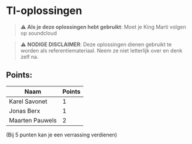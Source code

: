 # TI-oplossingen
> :warning: **Als je deze oplossingen hebt gebruikt**: Moet je King Marti volgen op soundcloud


> :warning: **NODIGE DISCLAIMER**: Deze oplossingen dienen gebruikt te worden als referentiemateriaal. Neem ze niet letterlijk over en denk zelf na. 



## Points:
| Naam          | Points        |
| ------------- | ------------- |
| Karel Savonet | 1             |
| Jonas Berx    | 1             |
| Maarten Pauwels| 2             |

(Bij 5 punten kan je een verrassing verdienen)
